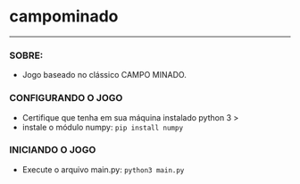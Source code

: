 # campominado
---------------

### SOBRE:
+ Jogo baseado no clássico CAMPO MINADO.

### CONFIGURANDO O JOGO
+ Certifique que tenha em sua máquina instalado python 3 >
+ instale o módulo numpy: `pip install numpy`

### INICIANDO O JOGO
+ Execute o arquivo main.py: `python3 main.py`

